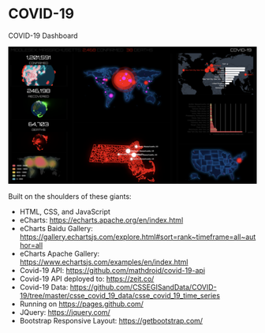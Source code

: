 # COVID-19
COVID-19 Dashboard

![COVID-19 Dashboard](screenshot/covid-19-ivancampos-2020-4-05.png)

Built on the shoulders of these giants: 
* HTML, CSS, and JavaScript
* eCharts: https://echarts.apache.org/en/index.html
* eCharts Baidu Gallery: https://gallery.echartsjs.com/explore.html#sort=rank~timeframe=all~author=all
* eCharts Apache Gallery: https://www.echartsjs.com/examples/en/index.html
* Covid-19 API: https://github.com/mathdroid/covid-19-api
* Covid-19 API deployed to: https://zeit.co/
* Covid-19 Data: https://github.com/CSSEGISandData/COVID-19/tree/master/csse_covid_19_data/csse_covid_19_time_series
* Running on https://pages.github.com/
* JQuery: https://jquery.com/
* Bootstrap Responsive Layout: https://getbootstrap.com/ 



